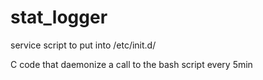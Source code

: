 # stat_logger

service script to put into /etc/init.d/

C code that daemonize a call to the bash script every 5min
